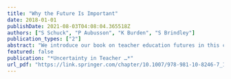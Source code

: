 ```yaml
---
title: "Why the Future Is Important"
date: 2018-01-01
publishDate: 2021-08-03T04:08:04.365518Z
authors: ["S Schuck", "P Aubusson", "K Burden", "S Brindley"]
publication_types: ["2"]
abstract: "We introduce our book on teacher education futures in this chapter. Teacher education is currently facing many challenges, arising from the societal changes and contexts in which it is embedded. These contexts include changes in political arenas, in the nature of …"
featured: false
publication: "*Uncertainty in Teacher …*"
url_pdf: "https://link.springer.com/chapter/10.1007/978-981-10-8246-7_1"
---
```


